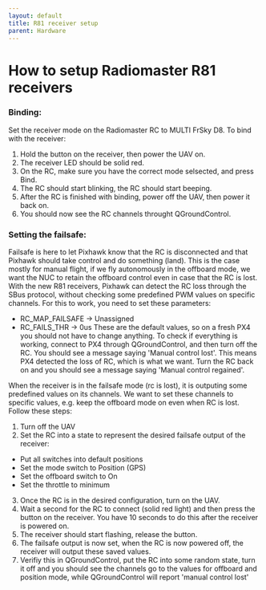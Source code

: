 ```yaml
---
layout: default
title: R81 receiver setup
parent: Hardware
---
```


# How to setup Radiomaster R81 receivers

### Binding:

Set the receiver mode on the Radiomaster RC to MULTI FrSky D8.
To bind with the receiver:
1. Hold the button on the receiver, then power the UAV on. 
2. The receiver LED should be solid red.
3. On the RC, make sure you have the correct mode selsected, and press Bind.
4. The RC should start blinking, the RC should start beeping.
5. After the RC is finished with binding, power off the UAV, then power it back on.
6. You should now see the RC channels throught QGroundControl.

### Setting the failsafe:

Failsafe is here to let Pixhawk know that the RC is disconnected and that Pixhawk should take control and do something (land). This is the case mostly for manual flight, if we fly autonomously in the offboard mode, we want the NUC to retain the offboard control even in case that the RC is lost.
With the new R81 receivers, Pixhawk can detect the RC loss through the SBus protocol, without checking some predefined PWM values on specific channels. For this to work, you need to set these parameters:
* RC_MAP_FAILSAFE -> Unassigned
* RC_FAILS_THR -> 0us
These are the default values, so on a fresh PX4 you should not have to change anything. To check if everything is working, connect to PX4 through QGroundControl, and then turn off the RC. You should see a message saying 'Manual control lost'. This means PX4 detected the loss of RC, which is what we want. Turn the RC back on and you should see a message saying 'Manual control regained'.

When the receiver is in the failsafe mode (rc is lost), it is outputing some predefined values on its channels. We want to set these channels to specific values, e.g. keep the offboard mode on even when RC is lost. Follow these steps:
1. Turn off the UAV
2. Set the RC into a state to represent the desired failsafe output of the receiver:
  * Put all switches into default positions
  * Set the mode switch to Position (GPS)
  * Set the offboard switch to On
  * Set the throttle to minimum
3. Once the RC is in the desired configuration, turn on the UAV. 
4. Wait a second for the RC to connect (solid red light) and then press the button on the receiver. You have 10 seconds to do this after the receiver is powered on.
5. The receiver should start flashing, release the button.
6. The failsafe output is now set, when the RC is now powered off, the receiver will output these saved values.
7. Verifiy this in QGroundControl, put the RC into some random state, turn it off and you should see the channels go to the values for offboard and position mode, while QGroundControl will report 'manual control lost'
